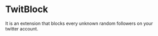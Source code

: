 
<h1>TwitBlock</h1>

<p>It is an extension that blocks every unknown random followers on your twitter account. </p>
